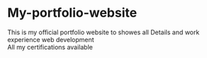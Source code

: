 # My-portfolio-website
This is my official portfolio website to showes all Details and work experience web development <br/>
All my certifications available 
